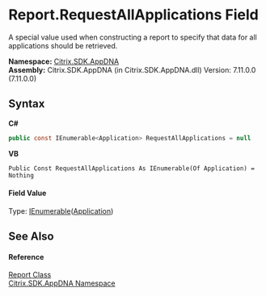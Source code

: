 # Report.RequestAllApplications Field
 

A special value used when constructing a report to specify that data for all applications should be retrieved.

**Namespace:**&nbsp;[Citrix.SDK.AppDNA](index.md)<br />**Assembly:**&nbsp;Citrix.SDK.AppDNA (in Citrix.SDK.AppDNA.dll) Version: 7.11.0.0 (7.11.0.0)

## Syntax

**C#**
```csharp
public const IEnumerable<Application> RequestAllApplications = null
```

**VB**
```vbnet
Public Const RequestAllApplications As IEnumerable(Of Application) = Nothing
```


#### Field Value
Type: <a href="http://msdn2.microsoft.com/en-us/library/9eekhta0" target="_blank">IEnumerable</a>(<a href="1779bfff-4b29-0f26-8a09-10acdd530bbc">Application</a>)

## See Also


#### Reference
<a href="523aa30e-8459-5365-1cfd-f9d22fbf50d8">Report Class</a><br /><a href="fe2d265b-410b-8b11-1eb4-a790e0b062bf">Citrix.SDK.AppDNA Namespace</a><br />